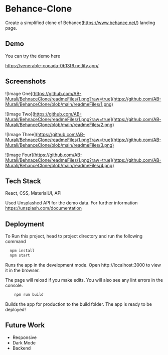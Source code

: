 
# Behance-Clone

Create a simplified clone of Behance(https://www.behance.net/) landing page.



## Demo

You can try the demo here

https://venerable-cocada-0b13f6.netlify.app/
## Screenshots

![Image One](https://github.com/AB-Murali/BehnaceClone/readmeFiles/1.png?raw=true](https://github.com/AB-Murali/BehanceClone/blob/main/readmeFiles/1.png)

![Image Two](https://github.com/AB-Murali/BehnaceClone/readmeFiles/1.png?raw=true](https://github.com/AB-Murali/BehanceClone/blob/main/readmeFiles/2.png)

![Image Three](https://github.com/AB-Murali/BehnaceClone/readmeFiles/1.png?raw=true](https://github.com/AB-Murali/BehanceClone/blob/main/readmeFiles/3.png)

![Image Four](https://github.com/AB-Murali/BehnaceClone/readmeFiles/1.png?raw=true](https://github.com/AB-Murali/BehanceClone/blob/main/readmeFiles/4.png)

## Tech Stack
React, CSS, MaterialUI, API

Used Unsplashed API for the demo data. For further information
https://unsplash.com/documentation



## Deployment

To Run this project, head to project directory and run the following command

```bash
  npm install
  npm start
```

Runs the app in the development mode.
Open http://localhost:3000 to view it in the browser.

The page will reload if you make edits.
You will also see any lint errors in the console.

```bash
    npm run build
```

Builds the app for production to the build folder.
The app is ready to be deployed!
## Future Work

- Responsive
- Dark Mode
- Backend


